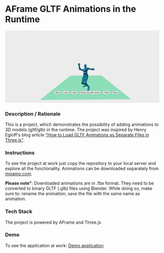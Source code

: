 # AFrame GLTF Animations in the Runtime
<img alt="Screenshot" src="img/screenshot.jpg" width="600">

### **Description / Rationale**
This is a project, which demonstrates the possibility of adding animations to 3D models (gltf/glb) in the runtime. The project was inspired by Henry Egloff's blog article <a href="https://henryegloff.com/how-to-load-gltf-animations-as-separate-files-in-three-js/">"How to Load GLTF Animations as Separate Files in Three.js"</a>.  

### **Instructions**
To see the project at work just copy the repository to your local server and explore all the functionality. 
Animations can be downloaded separately from <a href="https://www.mixamo.com/#/">mixamo.com</a>. 

<b>Please note"</b>: Downloaded animations are in .fbx format. They need to be converted to binary GLTF (.glb) files using Blender. While doing so, make sure to: rename the animation; save the file with the same name as animation.   

### **Tech Stack**
The project is powered by AFrame and Three.js

### **Demo**
To see the application at work: [Demo application](https://gltfanimations-runtime.glitch.me/)
